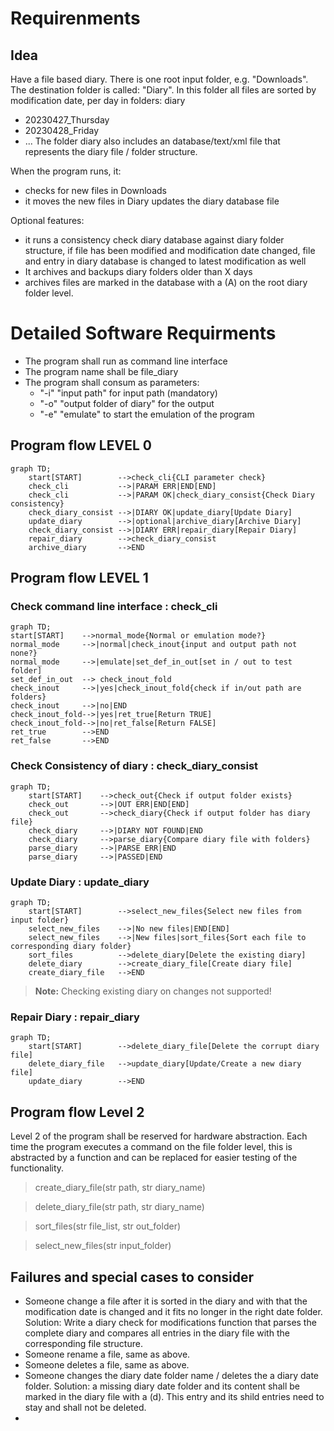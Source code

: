 # Requirenments

## Idea
Have a file based diary. There is one root input folder, e.g. "Downloads". The destination folder is called: "Diary". In this folder all files are sorted by modification date, per day in folders:
diary
- 20230427_Thursday
- 20230428_Friday
- ...
The folder diary also includes an database/text/xml file that represents the diary file / folder structure.

When the program runs, it:
  - checks for new files in Downloads
  - it moves the new files in Diary updates the diary database file

Optional features:
  - it runs a consistency check diary database against diary folder structure, if file has been modified and modification date changed, file and entry in diary database is changed to latest modification as well
  - It archives and backups diary folders older than X days
  - archives files are marked in the database with a (A) on the root diary folder level.

# Detailed Software Requirments
- The program shall run as command line interface
- The program name shall be file_diary
- The program shall consum as parameters:
  - "-i" "input path" for input path (mandatory)
  - "-o" "output folder of diary" for the output
  - "-e" "emulate" to start the emulation of the program

## Program flow LEVEL 0
```mermaid
graph TD;
    start[START]        -->check_cli{CLI parameter check}
    check_cli           -->|PARAM ERR|END[END]
    check_cli           -->|PARAM OK|check_diary_consist{Check Diary consistency}
    check_diary_consist -->|DIARY OK|update_diary[Update Diary]
    update_diary        -->|optional|archive_diary[Archive Diary]
    check_diary_consist -->|DIARY ERR|repair_diary[Repair Diary]
    repair_diary        -->check_diary_consist
    archive_diary       -->END
```

## Program flow LEVEL 1

### Check command line interface : check_cli
```mermaid
graph TD;
start[START]    -->normal_mode{Normal or emulation mode?}
normal_mode     -->|normal|check_inout{input and output path not none?}
normal_mode     -->|emulate|set_def_in_out[set in / out to test folder]
set_def_in_out  --> check_inout_fold
check_inout     -->|yes|check_inout_fold{check if in/out path are folders}
check_inout     -->|no|END
check_inout_fold-->|yes|ret_true[Return TRUE]
check_inout_fold-->|no|ret_false[Return FALSE]
ret_true        -->END
ret_false       -->END
```


### Check Consistency of diary : check_diary_consist
```mermaid
graph TD;
    start[START]    -->check_out{Check if output folder exists}
    check_out       -->|OUT ERR|END[END]
    check_out       -->check_diary{Check if output folder has diary file}
    check_diary     -->|DIARY NOT FOUND|END
    check_diary     -->parse_diary{Compare diary file with folders}
    parse_diary     -->|PARSE ERR|END
    parse_diary     -->|PASSED|END
```

### Update Diary : update_diary
```mermaid
graph TD;
    start[START]        -->select_new_files{Select new files from input folder}
    select_new_files    -->|No new files|END[END]
    select_new_files    -->|New files|sort_files{Sort each file to corresponding diary folder}
    sort_files          -->delete_diary[Delete the existing diary]
    delete_diary        -->create_diary_file[Create diary file]
    create_diary_file   -->END
```
>**Note:** Checking existing diary on changes not supported!

### Repair Diary : repair_diary
```mermaid
graph TD;
    start[START]        -->delete_diary_file[Delete the corrupt diary file]
    delete_diary_file   -->update_diary[Update/Create a new diary file]
    update_diary        -->END
```

## Program flow Level 2

Level 2 of the program shall be reserved for hardware abstraction. Each time the program executes a command on the file folder level, this is abstracted by a function and can be replaced for easier testing of the functionality.

>create_diary_file(str path, str diary_name)

>delete_diary_file(str path, str diary_name)

>sort_files(str file_list, str out_folder)

>select_new_files(str input_folder)





## Failures and special cases to consider
- Someone change a file after it is sorted in the diary and with that the modification date is changed and it fits no longer in the right date folder. Solution: Write a diary check for modifications function that parses the complete diary and compares all entries in the diary file with the corresponding file structure.
- Someone rename a file, same as above.
- Someone deletes a file, same as above.
- Someone changes the diary date folder name / deletes the a diary date folder. Solution: a missing diary date folder and its content shall be marked in the diary file with a (d). This entry and its shild entries need to stay and shall not be deleted.
- 

